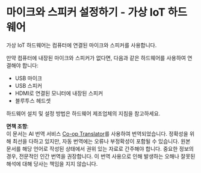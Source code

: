 <!--
CO_OP_TRANSLATOR_METADATA:
{
  "original_hash": "7a65ee743f916276a2848b8a9491feb7",
  "translation_date": "2025-08-25T00:35:17+00:00",
  "source_file": "6-consumer/lessons/1-speech-recognition/virtual-device-microphone.md",
  "language_code": "ko"
}
-->
# 마이크와 스피커 설정하기 - 가상 IoT 하드웨어

가상 IoT 하드웨어는 컴퓨터에 연결된 마이크와 스피커를 사용합니다.

만약 컴퓨터에 내장된 마이크와 스피커가 없다면, 다음과 같은 하드웨어를 사용하여 연결해야 합니다:

* USB 마이크  
* USB 스피커  
* HDMI로 연결된 모니터에 내장된 스피커  
* 블루투스 헤드셋  

하드웨어 설치 및 설정 방법은 하드웨어 제조업체의 지침을 참고하세요.

**면책 조항**:  
이 문서는 AI 번역 서비스 [Co-op Translator](https://github.com/Azure/co-op-translator)를 사용하여 번역되었습니다. 정확성을 위해 최선을 다하고 있지만, 자동 번역에는 오류나 부정확성이 포함될 수 있습니다. 원본 문서를 해당 언어로 작성된 상태에서 권위 있는 자료로 간주해야 합니다. 중요한 정보의 경우, 전문적인 인간 번역을 권장합니다. 이 번역 사용으로 인해 발생하는 오해나 잘못된 해석에 대해 당사는 책임을 지지 않습니다.